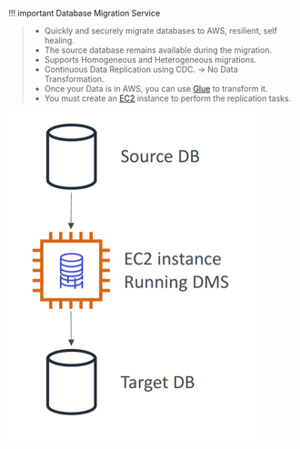 
!!! important Database Migration Service
> - Quickly and securely migrate databases to AWS, resilient, self healing.
> - The source database remains available during the migration.
> - Supports Homogeneous and Heterogeneous migrations.
> - Continuous Data Replication using CDC. -> No Data Transformation.
> - Once your Data is in AWS, you can use [Glue](AWS/AWS%20Machine%20Learning%20Specialty%20MLS-C01/01-Data%20Engineering/03-AWS%20Glue.md) to transform it.
> - You must create an [EC2](AWS/Cloud%20Practitioner%20(CLF-C02)/02-Compute%20in%20the%20Cloud/01-Amazon%20Elastic%20Compute%20Cloud(EC2).md) instance to perform the replication tasks.

![](AWS/AWS%20Machine%20Learning%20Specialty%20MLS-C01/img/Pasted%20image%2020241204120226.png)